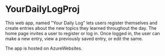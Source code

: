 # YourDailyLogProj
This web app, named "Your Daily Log" lets users register themselves and create entries about the new topics they learned throughout the day. The home page invites a user to register or log in. Once logged in, the user can make a new entry, view a previously saved entry, or edit the same.

The app is hosted on AzureWebsites.
